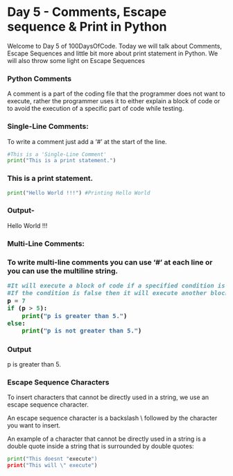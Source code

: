<h1>Day 5 - Comments, Escape sequence & Print in Python</h1>

<p>
Welcome to Day 5 of 100DaysOfCode. Today we will talk about Comments, Escape Sequences and little bit more about print statement in Python. We will also throw some light on Escape Sequences

<h3>Python Comments</h3>

A comment is a part of the coding file that the programmer does not want to execute, rather the programmer uses it to either explain a block of code or to avoid the execution of a specific part of code while testing.

<h3>Single-Line Comments:</h3>
To write a comment just add a ‘#’ at the start of the line.

```python
#This is a 'Single-Line Comment'
print("This is a print statement.")
```

<h3>This is a print statement.</h3>


```python
print("Hello World !!!") #Printing Hello World
```

<h3>Output-</h3>
Hello World !!!

<h3>Multi-Line Comments:<h3>
To write multi-line comments you can use ‘#’ at each line or you can use the multiline string.

```python
#It will execute a block of code if a specified condition is true.
#If the condition is false then it will execute another block of code.
p = 7
if (p > 5):
    print("p is greater than 5.")
else:
    print("p is not greater than 5.")
```

<h3>Output</h3>
p is greater than 5.

<h3>Escape Sequence Characters</h3>

To insert characters that cannot be directly used in a string, we use an escape sequence character.

An escape sequence character is a backslash \ followed by the character you want to insert.

An example of a character that cannot be directly used in a string is a double quote inside a string that is surrounded by double quotes:

```python
print("This doesnt "execute")
print("This will \" execute")
```
</p>